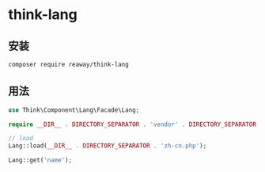 # think-lang

## 安装
```bash
composer require reaway/think-lang
```

## 用法
```php
use Think\Component\Lang\Facade\Lang;

require __DIR__ . DIRECTORY_SEPARATOR . 'vendor' . DIRECTORY_SEPARATOR . 'autoload.php';

// load
Lang::load(__DIR__ . DIRECTORY_SEPARATOR . 'zh-cn.php');

Lang::get('name');
```
